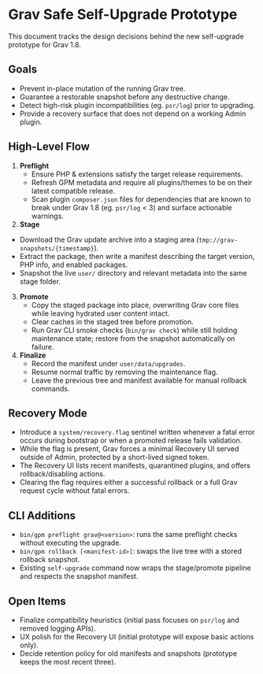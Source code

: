 # Grav Safe Self-Upgrade Prototype

This document tracks the design decisions behind the new self-upgrade prototype for Grav 1.8.

## Goals

- Prevent in-place mutation of the running Grav tree.
- Guarantee a restorable snapshot before any destructive change.
- Detect high-risk plugin incompatibilities (eg. `psr/log`) prior to upgrading.
- Provide a recovery surface that does not depend on a working Admin plugin.

## High-Level Flow

1. **Preflight**
   - Ensure PHP & extensions satisfy the target release requirements.
   - Refresh GPM metadata and require all plugins/themes to be on their latest compatible release.
   - Scan plugin `composer.json` files for dependencies that are known to break under Grav 1.8 (eg. `psr/log` < 3) and surface actionable warnings.
2. **Stage**
  - Download the Grav update archive into a staging area (`tmp://grav-snapshots/{timestamp}`).
   - Extract the package, then write a manifest describing the target version, PHP info, and enabled packages.
   - Snapshot the live `user/` directory and relevant metadata into the same stage folder.
3. **Promote**
   - Copy the staged package into place, overwriting Grav core files while leaving hydrated user content intact.
   - Clear caches in the staged tree before promotion.
   - Run Grav CLI smoke checks (`bin/grav check`) while still holding maintenance state; restore from the snapshot automatically on failure.
4. **Finalize**
   - Record the manifest under `user/data/upgrades`.
   - Resume normal traffic by removing the maintenance flag.
   - Leave the previous tree and manifest available for manual rollback commands.

## Recovery Mode

- Introduce a `system/recovery.flag` sentinel written whenever a fatal error occurs during bootstrap or when a promoted release fails validation.
- While the flag is present, Grav forces a minimal Recovery UI served outside of Admin, protected by a short-lived signed token.
- The Recovery UI lists recent manifests, quarantined plugins, and offers rollback/disabling actions.
- Clearing the flag requires either a successful rollback or a full Grav request cycle without fatal errors.

## CLI Additions

- `bin/gpm preflight grav@<version>`: runs the same preflight checks without executing the upgrade.
- `bin/gpm rollback [<manifest-id>]`: swaps the live tree with a stored rollback snapshot.
- Existing `self-upgrade` command now wraps the stage/promote pipeline and respects the snapshot manifest.

## Open Items

- Finalize compatibility heuristics (initial pass focuses on `psr/log` and removed logging APIs).
- UX polish for the Recovery UI (initial prototype will expose basic actions only).
- Decide retention policy for old manifests and snapshots (prototype keeps the most recent three).
